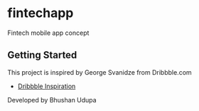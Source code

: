 # fintechapp

Fintech mobile app concept

## Getting Started

This project is inspired by George Svanidze from Dribbble.com

- [Dribbble Inspiration](https://cdn.dribbble.com/users/2343981/screenshots/17402660/media/901a537d2c0991892012a7bf9708c15c.png)

Developed by Bhushan Udupa